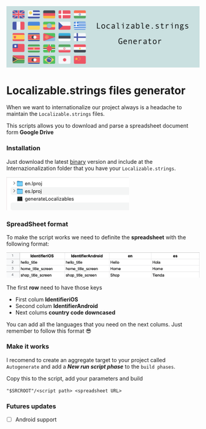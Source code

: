 ![](readmeAssets/header.png)

# Localizable.strings files generator


When we want to internationalize our project always is a headache to maintain the `Localizable.strings` files. 

This scripts allows you to download and parse a spreadsheet document form **Google Drive** 

### Installation

Just download the latest [binary](https://github.com/jrescabias/Localizable-Generator/releases) version and include at the Internazionalization folder that you have your `Localizable.strings`. 

![](readmeAssets/foldersSS.png)

### SpreadSheet format

To make the script works we need to definite the **spreadsheet** with the following format:

![](readmeAssets/spreadsheetFormat.png)

The first **row** need to have those keys

* First colum **IdentifieriOS**
* Second colum **IdentifierAndroid**
* Next colums **country code downcased**

You can add all the languages that you need on the next colums. Just remember to follow this format 😎 

### Make it works

I recomend to create an aggregate target to your project called `Autogenerate` and add a ***New run script phase*** to the `build phases`.

Copy this to the script, add your parameters and build

`"$SRCROOT"/<script path> <spreadsheet URL>`

### Futures updates

- [ ] Android support
